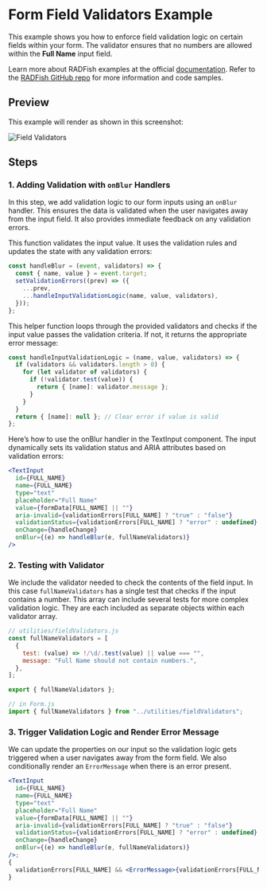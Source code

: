 # Form Field Validators Example

This example shows you how to enforce field validation logic on certain fields within your form. The validator ensures that no numbers are allowed within the **Full Name** input field.

Learn more about RADFish examples at the official [documentation](https://nmfs-radfish.github.io/radfish/developer-documentation/examples-and-templates#examples). Refer to the [RADFish GitHub repo](https://nmfs-radfish.github.io/radfish/) for more information and code samples.

## Preview
This example will render as shown in this screenshot:

![Field Validators](./src/assets/field-validators.png)

## Steps

### 1. Adding Validation with `onBlur` Handlers
In this step, we add validation logic to our form inputs using an `onBlur` handler. This ensures the data is validated when the user navigates away from the input field. It also provides immediate feedback on any validation errors.

This function validates the input value. It uses the validation rules and updates the state with any validation errors:
```jsx
const handleBlur = (event, validators) => {
  const { name, value } = event.target;
  setValidationErrors((prev) => ({
    ...prev,
    ...handleInputValidationLogic(name, value, validators),
  }));
};
```

This helper function loops through the provided validators and checks if the input value passes the validation criteria. If not, it returns the appropriate error message:
```jsx
const handleInputValidationLogic = (name, value, validators) => {
  if (validators && validators.length > 0) {
    for (let validator of validators) {
      if (!validator.test(value)) {
        return { [name]: validator.message };
      }
    }
  }
  return { [name]: null }; // Clear error if value is valid
};
```

Here’s how to use the onBlur handler in the TextInput component. The input dynamically sets its validation status and ARIA attributes based on validation errors:
```jsx
<TextInput
  id={FULL_NAME}
  name={FULL_NAME}
  type="text"
  placeholder="Full Name"
  value={formData[FULL_NAME] || ""}
  aria-invalid={validationErrors[FULL_NAME] ? "true" : "false"}
  validationStatus={validationErrors[FULL_NAME] ? "error" : undefined}
  onChange={handleChange}
  onBlur={(e) => handleBlur(e, fullNameValidators)}
/>
```

### 2. Testing with Validator
We include the validator needed to check the contents of the field input. In this case `fullNameValidators` has a single test that checks if the input contains a number. This array can include several tests for more complex validation logic. They are each included as separate objects within each validator array.

```jsx
// utilities/fieldValidators.js
const fullNameValidators = [
  {
    test: (value) => !/\d/.test(value) || value === "",
    message: "Full Name should not contain numbers.",
  },
];

export { fullNameValidators };

// in Form.js
import { fullNameValidators } from "../utilities/fieldValidators";
```

### 3. Trigger Validation Logic and Render Error Message
We can update the properties on our input so the validation logic gets triggered when a user navigates away from the form field.  We also conditionally render an `ErrorMessage` when there is an error present.

```jsx
<TextInput
  id={FULL_NAME}
  name={FULL_NAME}
  type="text"
  placeholder="Full Name"
  value={formData[FULL_NAME] || ""}
  aria-invalid={validationErrors[FULL_NAME] ? "true" : "false"}
  validationStatus={validationErrors[FULL_NAME] ? "error" : undefined}
  onChange={handleChange}
  onBlur={(e) => handleBlur(e, fullNameValidators)}
/>;
{
  validationErrors[FULL_NAME] && <ErrorMessage>{validationErrors[FULL_NAME]}</ErrorMessage>;
}
```
